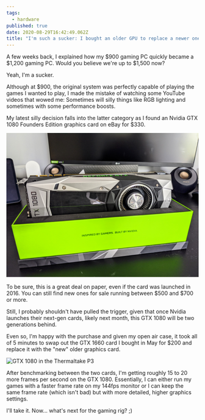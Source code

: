 ```yaml
---
tags:
  - hardware
published: true
date: 2020-08-29T16:42:49.062Z
title: "I'm such a sucker: I bought an older GPU to replace a newer one"
---
```

A few weeks back, I explained how my $900 gaming PC quickly became a $1,200 gaming PC. Would you believe we're up to $1,500 now?

Yeah, I'm a sucker.

Although at $900, the original system was perfectly capable of playing the games I wanted to play, I made the mistake of watching some YouTube videos that wowed me: Sometimes will silly things like RGB lighting and sometimes with some performance boosts.

My latest silly decision falls into the latter category as I found an Nvidia GTX 1080 Founders Edition graphics card on eBay for $330.

![](./src/images/nvidia-gtx-1080-founders-edition.jpg "Nvidia GTX 1080 Founders Edition")

To be sure, this is a great deal on paper, even if the card was launched in 2016. You can still find new ones for sale running between $500 and $700 or more. 

Still, I probably shouldn't have pulled the trigger, given that once Nvidia launches their next-gen cards, likely next month, this GTX 1080 will be two generations behind.

Even so, I'm happy with the purchase and given my open air case, it took all of 5 minutes to swap out the GTX 1660 card I bought in May for $200 and replace it with the "new" older graphics card.

![](./src/images/gtx-1080-installed.jpg "GTX 1080 in the Thermaltake P3")

After benchmarking between the two cards, I'm getting roughly 15 to 20 more frames per second on the GTX 1080. Essentially, I can either run my games with a faster frame rate on my 144fps monitor or I can keep the same frame rate (which isn't bad) but with more detailed, higher graphics settings.

I'll take it. Now... what's next for the gaming rig? ;)
